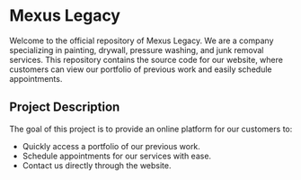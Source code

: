 # Mexus Legacy

Welcome to the official repository of Mexus Legacy. We are a company specializing in painting, drywall, pressure washing, and junk removal services. This repository contains the source code for our website, where customers can view our portfolio of previous work and easily schedule appointments.

## Project Description

The goal of this project is to provide an online platform for our customers to:
- Quickly access a portfolio of our previous work.
- Schedule appointments for our services with ease.
- Contact us directly through the website.
